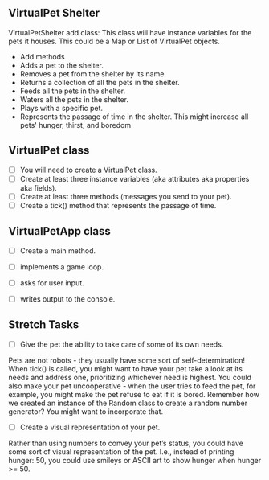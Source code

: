 ## VirtualPet Shelter
VirtualPetShelter add class: This class will have instance variables for the pets it houses. This could be a Map or List of VirtualPet objects. 
- Add methods
- Adds a pet to the shelter.
- Removes a pet from the shelter by its name.
- Returns a collection of all the pets in the shelter.
- Feeds all the pets in the shelter.
- Waters all the pets in the shelter.
- Plays with a specific pet.
- Represents the passage of time in the shelter. This might increase all pets' hunger, thirst, and boredom
## VirtualPet class
- [ ] You will need to create a VirtualPet class.
- [ ] Create at least three instance variables (aka attributes aka properties aka fields).
- [ ] Create at least three methods (messages you send to your pet).
- [ ] Create a tick() method that represents the passage of time.
## VirtualPetApp class
- [ ] Create a main method.
- [ ] implements a game loop.
- [ ] asks for user input.
- [ ] writes output to the console.


## Stretch Tasks
- [ ] Give the pet the ability to take care of some of its own needs.

Pets are not robots - they usually have some sort of self-determination! When tick() is called, you might want to have your pet take a look at its needs and address one, prioritizing whichever need is highest. You could also make your pet uncooperative - when the user tries to feed the pet, for example, you might make the pet refuse to eat if it is bored. Remember how we created an instance of the Random class to create a random number generator? You might want to incorporate that.

- [ ] Create a visual representation of your pet.

Rather than using numbers to convey your pet’s status, you could have some sort of visual representation of the pet. I.e., instead of printing hunger: 50, you could use smileys or ASCII art to show hunger when hunger >= 50.
